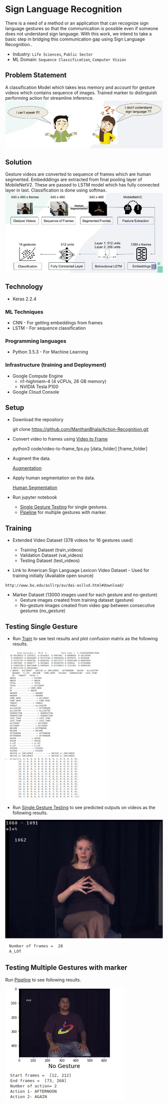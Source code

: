 # Sign Language Recognition

There is a need of a method or an application that can recognize sign language gestures so that the communication is possible even if someone does not understand sign language. With this work, we intend to take a basic step in bridging this communication gap using Sign Language Recognition..

* Industry: `Life Sciences`, `Public Sector`
* ML Domain: `Sequence Classification`, `Computer Vision`

## Problem Statement

A classification Model which takes less memory and account for gesture videos which contains sequence of images. Trained marker to distinguish performing action for streamline inference.
![GitHub Logo](/collateral/SIGN.jpg)

## Solution

Gesture videos are converted to sequence of frames which are human segmented. Embedddings are extracted from final pooling layer of MobileNetV2. These are passed to LSTM model which has fully connected layer in last. Classification is done using softmax.
![GitHub Logo](/collateral/architecture.jpg)

## Technology

* Keras 2.2.4

### ML Techniques

* CNN - For getting embeddings from frames
* LSTM - For sequence classification

### Programming languages

* Python 3.5.3 - For Machine Learning

### Infrastructure (training and Deployment)

* Google Compute Engine
    * n1-highmem-4 (4 vCPUs, 26 GB memory)
    * NVIDIA Tesla P100
* Google Cloud Console


## Setup
*    Download the repository

     git clone https://github.com/ManthanBhala/Action-Recognition.git

*    Convert video to frames using [Video to Frame](/code/video-to-frame_fps.py)

      python3 code/video-to-frame_fps.py [data_folder] [frame_folder]
    
*    Augment the data.
    
     [Augmentation](/notebooks/data_aug.ipynb)
    
*    Apply human segmentation on the data.
    
     [Human Segmentation](/notebooks/human_segmentation.ipynb)

*    Run jupyter notebook
    
     * [Single Gesture Testing](/notebooks/single_gesture_testing.ipynb) for single gestures.
     * [Pipeline](/pipeline/pipeline.ipynb) for multiple gestures with marker.


## Training

* Extended Video Dataset (378 videos for 16 gestures used)
  * Training Dataset (train_videos)
  * Validation Dataset (val_videos)
  * Testing Dataset (test_videos)

*    Link to American Sign Language Lexicon Video Dataset - Used for training initially (Available open source)
    
    http://www.bu.edu/asllrp/av/dai-asllvd.html#download/
    
* Marker Dataset (13000 images used for each gesture and no-gesture)
  * Gesture images created from training dataset (gesture)
  * No-gesture images created from video gap between consecutive gestures (no_gesture)

## Testing Single Gesture
* Run [Train](/notebooks/train.ipynb) to see test results and plot confusion matrix as the following results.

![GitHub Logo](/collateral/confusion_matrix.png)

* Run [Single Gesture Testing](/notebooks/single_gesture_testing.ipynb) to see predicted outputs on videos as the following results.

![GitHub Logo](/collateral/single_gesture.gif)

![GitHub Logo](/collateral/single_gesture.png)

## Testing Multiple Gestures with marker

Run [Pipeline](/pipeline/pipeline.ipynb) to see following results.

![GitHub Logo](/collateral/results.png)
